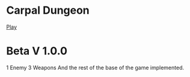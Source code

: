 # Carpal Dungeon
[Play](https://ledanos.github.io/Carpal-Dungeon/)

# Beta V 1.0.0
1 Enemy
3 Weapons
And the rest of the base of the game implemented.
